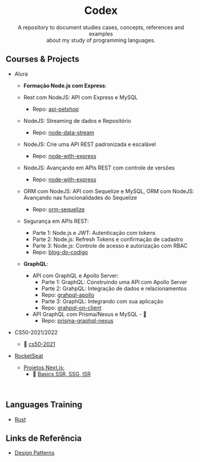 <p>
    <h1 align="center">Codex</h1>
</p>

<p align="center">
A repository to document studies cases, concepts, references and examples<br /> about my study of programming languages.</p>

Courses & Projects
---------------------------------

* Alura
  - **Formação Node.js com Express**:
  - Rest com NodeJS: API com Express e MySQL 
    - Repo: [api-petshop](https://github.com/henriquesbezerra/codex/tree/master/Alura/api-petshop)
  - NodeJS: Streaming de dados e Repositório
    - Repo: [node-data-stream](https://github.com/henriquesbezerra/codex/tree/master/Alura/node-data-stream)  
  - NodeJS: Crie uma API REST padronizada e escalável
    - Repo: [node-with-express](https://github.com/henriquesbezerra/codex/tree/master/Alura/node-with-express)
  - NodeJS: Avançando em APIs REST com controle de versões
    - Repo: [node-with-express](https://github.com/henriquesbezerra/codex/tree/master/Alura/node-with-express)
  - ORM com NodeJS: API com Sequelize e MySQL, ORM com NodeJS: Avançando nas funcionalidades do Sequelize 
    - Repo: [orm-sequelize](https://github.com/henriquesbezerra/codex/tree/master/Alura/orm-sequelize)
  - Segurança em APIs REST:
    - Parte 1: Node.js e JWT: Autenticação com tokens
    - Parte 2: Node.js: Refresh Tokens e confirmação de cadastro
    - Parte 3: Node.js: Controle de acesso e autorização com RBAC
    - Repo: [blog-do-codigo](https://github.com/henriquesbezerra/codex/tree/master/Alura/blog-do-codigo)
  
  - **GraphQL**:
    - API com GraphQL e Apollo Server:
      - Parte 1: GraphQL: Construindo uma API com Apollo Server
      - Parte 2: GrahpQL: Integração de dados e relacionamentos
      - Repo: [grahpql-apollo](https://github.com/henriquesbezerra/codex/tree/master/Alura/graphql-apollo)
      - Parte 3: GraphQL: Integrando com sua aplicação 
      - Repo: [grahpql-on-client](https://github.com/henriquesbezerra/codex/tree/master/Alura/graphql-on-client)
    - API GraphQL com Prisma/Nexus e MySQL - :construction:
      - Repo: [prisma-graphql-nexus](https://github.com/henriquesbezerra/codex/tree/master/Alura/prisma-graphql-nexus) 

* CS50-2021/2022
  - :construction: [cs50-2021](https://github.com/henriquesbezerra/codex/tree/master/CS50-2021)

* [RocketSeat](https://github.com/henriquesbezerra/codex/tree/master/Rocketseat)  
  * [Projetos Next.js:](https://github.com/henriquesbezerra/codex/tree/master/Rocketseat)
    * :construction: [Basics SSR, SSG, ISR](https://github.com/henriquesbezerra/codex/tree/master/Rocketseat)

<br />

Languages Training
---------------------------------
* [Rust](https://github.com/henriquesbezerra/codex/tree/master/Rust)

Links de Referência
---------------------------------
* [Design Patterns](https://refactoring.guru/pt-br/design-patterns)